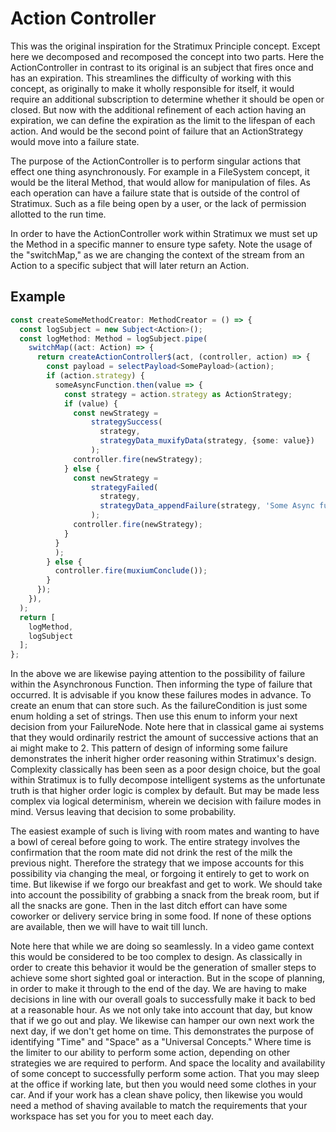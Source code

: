 # Action Controller
This was the original inspiration for the Stratimux Principle concept. Except here we decomposed and recomposed the concept into two parts. Here the ActionController in contrast to its original is an subject that fires once and has an expiration. This streamlines the difficulty of working with this concept, as originally to make it wholly responsible for itself, it would require an additional subscription to determine whether it should be open or closed. But now with the additional refinement of each action having an expiration, we can define the expiration as the limit to the lifespan of each action. And would be the second point of failure that an ActionStrategy would move into a failure state.

The purpose of the ActionController is to perform singular actions that effect one thing asynchronously. For example in a FileSystem concept, it would be the literal Method, that would allow for manipulation of files. As each operation can have a failure state that is outside of the control of Stratimux. Such as a file being open by a user, or the lack of permission allotted to the run time.

In order to have the ActionController work within Stratimux we must set up the Method in a specific manner to ensure type safety. Note the usage of the "switchMap," as we are changing the context of the stream from an Action to a specific subject that will later return an Action.
## Example
``` typescript
const createSomeMethodCreator: MethodCreator = () => {
  const logSubject = new Subject<Action>();
  const logMethod: Method = logSubject.pipe(
    switchMap((act: Action) => {
      return createActionController$(act, (controller, action) => {
        const payload = selectPayload<SomePayload>(action);
        if (action.strategy) {
          someAsyncFunction.then(value => {
            const strategy = action.strategy as ActionStrategy;
            if (value) {
              const newStrategy =
                  strategySuccess(
                    strategy,
                    strategyData_muxifyData(strategy, {some: value})
                  );
              controller.fire(newStrategy);
            } else {
              const newStrategy =
                  strategyFailed(
                    strategy,
                    strategyData_appendFailure(strategy, 'Some Async function failed.')
                  );
              controller.fire(newStrategy);
            }
          }
          );
        } else {
          controller.fire(muxiumConclude());
        }
      });
    }),
  );
  return [
    logMethod,
    logSubject
  ];
};
```
In the above we are likewise paying attention to the possibility of failure within the Asynchronous Function. Then informing the type of failure that occurred. It is advisable if you know these failures modes in advance. To create an enum that can store such. As the failureCondition is just some enum holding a set of strings. Then use this enum to inform your next decision from your FailureNode. Note here that in classical game ai systems that they would ordinarily restrict the amount of successive actions that an ai might make to 2. This pattern of design of informing some failure demonstrates the inherit higher order reasoning within Stratimux's design. Complexity classically has been seen as a poor design choice, but the goal within Stratimux is to fully decompose intelligent systems as the unfortunate truth is that higher order logic is complex by default. But may be made less complex via logical determinism, wherein we decision with failure modes in mind. Versus leaving that decision to some probability.

The easiest example of such is living with room mates and wanting to have a bowl of cereal before going to work. The entire strategy involves the confirmation that the room mate did not drink the rest of the milk the previous night. Therefore the strategy that we impose accounts for this possibility via changing the meal, or forgoing it entirely to get to work on time. But likewise if we forgo our breakfast and get to work. We should take into account the possibility of grabbing a snack from the break room, but if all the snacks are gone. Then in the last ditch effort can have some coworker or delivery service bring in some food. If none of these options are available, then we will have to wait till lunch.

Note here that while we are doing so seamlessly. In a video game context this would be considered to be too complex to design. As classically in order to create this behavior it would be the generation of smaller steps to achieve some short sighted goal or interaction. But in the scope of planning, in order to make it through to the end of the day. We are having to make decisions in line with our overall goals to successfully make it back to bed at a reasonable hour. As we not only take into account that day, but know that if we go out and play. We likewise can hamper our own next work the next day, if we don't get home on time. This demonstrates the purpose of identifying "Time" and "Space" as a "Universal Concepts." Where time is the limiter to our ability to perform some action, depending on other strategies we are required to perform. And space the locality and availability of some concept to successfully perform some action. That you may sleep at the office if working late, but then you would need some clothes in your car. And if your work has a clean shave policy, then likewise you would need a method of shaving available to match the requirements that your workspace has set you for you to meet each day.